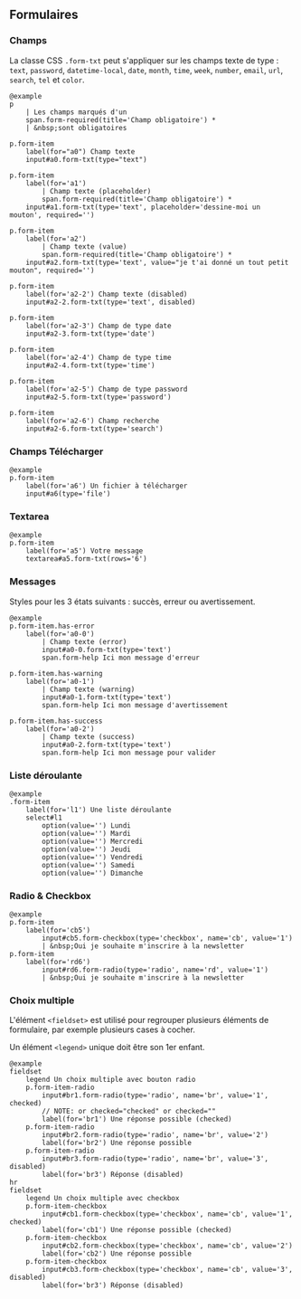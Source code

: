 ## Formulaires

### Champs
La classe CSS `.form-txt`
peut s'appliquer sur les champs texte de type&nbsp;: `text`, `password`,
`datetime-local`, `date`, `month`, `time`, `week`, `number`, `email`, `url`,
`search`, `tel`
et `color`.

    @example
    p
        | Les champs marqués d'un
        span.form-required(title='Champ obligatoire') *
        | &nbsp;sont obligatoires

    p.form-item
        label(for="a0") Champ texte
        input#a0.form-txt(type="text")

    p.form-item
        label(for='a1')
            | Champ texte (placeholder)
            span.form-required(title='Champ obligatoire') *
        input#a1.form-txt(type='text', placeholder='dessine-moi un mouton', required='')

    p.form-item
        label(for='a2')
            | Champ texte (value)
            span.form-required(title='Champ obligatoire') *
        input#a2.form-txt(type='text', value="je t'ai donné un tout petit mouton", required='')

    p.form-item
        label(for='a2-2') Champ texte (disabled)
        input#a2-2.form-txt(type='text', disabled)

    p.form-item
        label(for='a2-3') Champ de type date
        input#a2-3.form-txt(type='date')

    p.form-item
        label(for='a2-4') Champ de type time
        input#a2-4.form-txt(type='time')

    p.form-item
        label(for='a2-5') Champ de type password
        input#a2-5.form-txt(type='password')

    p.form-item
        label(for='a2-6') Champ recherche
        input#a2-6.form-txt(type='search')


### Champs Télécharger

    @example
    p.form-item
        label(for='a6') Un fichier à télécharger
        input#a6(type='file')


### Textarea

    @example
    p.form-item
        label(for='a5') Votre message
        textarea#a5.form-txt(rows='6')


### Messages
Styles pour les 3 états suivants&nbsp;: succès, erreur ou avertissement.

    @example
    p.form-item.has-error
        label(for='a0-0')
            | Champ texte (error)
            input#a0-0.form-txt(type='text')
            span.form-help Ici mon message d'erreur

    p.form-item.has-warning
        label(for='a0-1')
            | Champ texte (warning)
            input#a0-1.form-txt(type='text')
            span.form-help Ici mon message d'avertissement

    p.form-item.has-success
        label(for='a0-2')
            | Champ texte (success)
            input#a0-2.form-txt(type='text')
            span.form-help Ici mon message pour valider


### Liste déroulante

    @example
    .form-item
        label(for='l1') Une liste déroulante
        select#l1
            option(value='') Lundi
            option(value='') Mardi
            option(value='') Mercredi
            option(value='') Jeudi
            option(value='') Vendredi
            option(value='') Samedi
            option(value='') Dimanche


### Radio & Checkbox

    @example
    p.form-item
        label(for='cb5')
            input#cb5.form-checkbox(type='checkbox', name='cb', value='1')
            | &nbsp;Oui je souhaite m'inscrire à la newsletter
    p.form-item
        label(for='rd6')
            input#rd6.form-radio(type='radio', name='rd', value='1')
            | &nbsp;Oui je souhaite m'inscrire à la newsletter


### Choix multiple
L'élément `<fieldset>`
est utilisé pour regrouper plusieurs éléments de formulaire, par exemple
plusieurs cases à cocher.

Un élément `<legend>`
unique doit être son 1er enfant.

    @example
    fieldset
        legend Un choix multiple avec bouton radio
        p.form-item-radio
            input#br1.form-radio(type='radio', name='br', value='1', checked)
            // NOTE: or checked="checked" or checked=""
            label(for='br1') Une réponse possible (checked)
        p.form-item-radio
            input#br2.form-radio(type='radio', name='br', value='2')
            label(for='br2') Une réponse possible
        p.form-item-radio
            input#br3.form-radio(type='radio', name='br', value='3', disabled)
            label(for='br3') Réponse (disabled)
    hr
    fieldset
        legend Un choix multiple avec checkbox
        p.form-item-checkbox
            input#cb1.form-checkbox(type='checkbox', name='cb', value='1', checked)
            label(for='cb1') Une réponse possible (checked)
        p.form-item-checkbox
            input#cb2.form-checkbox(type='checkbox', name='cb', value='2')
            label(for='cb2') Une réponse possible
        p.form-item-checkbox
            input#cb3.form-checkbox(type='checkbox', name='cb', value='3', disabled)
            label(for='br3') Réponse (disabled)
